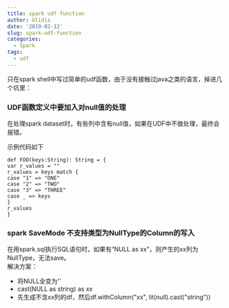 ```yaml
---
title: spark udf function
author: Glidis
date: '2019-02-12'
slug: spark-udf-function
categories:
  - Spark
tags: 
  - udf
---
```


只在spark shell中写过简单的udf函数，由于没有接触过java之类的语言，掉进几个坑里：

### UDF函数定义中要加入对null值的处理

在处理spark dataset时，有些列中含有null值，如果在UDF中不做处理，最终会报错。

示例代码如下

```
def FOO(keys:String): String = {
var r_values = ""
r_values = keys match {
case "1" => "ONE"
case "2" => "TWO"
case "3" => "THREE"
case _ => keys
}
r_values
}
```
### spark SaveMode 不支持类型为NullType的Column的写入

在用spark.sql执行SQL语句时，如果有“NULL as xx”，则产生的xx列为NullType，无法save。  
解决方案： 

  - 将NULL全变为''  
  - cast(NULL as string) as xx  
  - 先生成不含xx列的df，然后df.withColumn("xx", lit(null).cast("string"))

